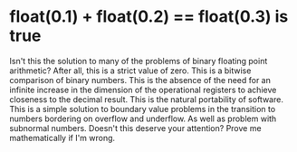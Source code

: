 # float(0.1) + float(0.2) == float(0.3) is true 

Isn't this the solution to many of the problems of binary floating point arithmetic?
After all, this is a strict value of zero. This is a bitwise comparison of binary numbers. This is the absence of the need for an infinite increase in the dimension of the operational registers to achieve closeness to the decimal result. This is the natural portability of software. This is a simple solution to boundary value problems in the transition to numbers bordering on overflow and underflow. As well as problem with subnormal numbers.
Doesn't this deserve your attention?
Prove me mathematically if I'm wrong.
